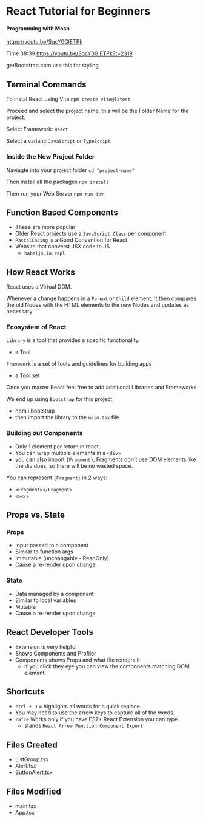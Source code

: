 # React Tutorial for Beginners

#### Programming with Mosh

https://youtu.be/SqcY0GlETPk

Time 38:39
https://youtu.be/SqcY0GlETPk?t=2319

getBootstrap.com
use this for styling

## Terminal Commands

To instal React using Vite
`npm create vite@latest`

Proceed and select the project name, this will be the Folder Name for the project.

Select Framework: `React`

Select a variant: `JavaScript` or `TypeScript`

### Inside the New Project Folder

Naviagte into your project folder `cd "project-name"`

Then install all the packages `npm install`

Then run your Web Server `npm run dev`

## Function Based Components

- These are more popular
- Older React projects use a `JavaScript Class` per component
- `PascalCasing` is a Good Convention for React
- Website that converst JSX code to JS
  - `babeljs.io.repl`

## How React Works

React uses a Virtual DOM.

Whenever a change happens in a `Parent` or `Child` element. It then compares the old Nodes with the HTML elements to the new Nodes and updates as necessary

### Ecosystem of React

`Library` is a tool that provides a specific functionality.

- a Tool

`Framework` is a set of tools and guidelines for building apps

- a Tool set

Once you master React feel free to add additional Libraries and Frameworks

We end up using `Bootstrap` for this project

- npm i bootstrap
- then import the library to the `main.tsx` file

### Building out Components

- Only 1 element per return in react.
- You can wrap multiple elements in a `<div>`
- you can also import `{Fragment}`,
  Fragments don't use DOM elements like the div does, so there will be no wasted space.

You can represent `{Fragment}` in 2 ways:

- `<Fragment></Fragment>`
- `<></>`

## Props vs. State

### Props

- Input passed to a component
- Similar to function args
- Immutable (unchangable - ReadOnly)
- Cause a re-render upon change

### State

- Data managed by a component
- Similar to local variables
- Mutable
- Cause a re-render upon change

## React Developer Tools

- Extension is very helpful
- Shows Components and Profiler
- Components shows Props and what file renders it
  - If you click they eye you can view the components matching DOM element.

## Shortcuts

- `ctrl + D` = highlights all words for a quick replace.
- You may need to use the arrow keys to capture all of the words.
- `rafce` Works only if you have ES7+ React Extension you can type
  - stands `React Arrow Function Component Export`

## Files Created

- ListGroup.tsx
- Alert.tsx
- ButtonAlert.tsx

## Files Modified

- main.tsx
- App.tsx

